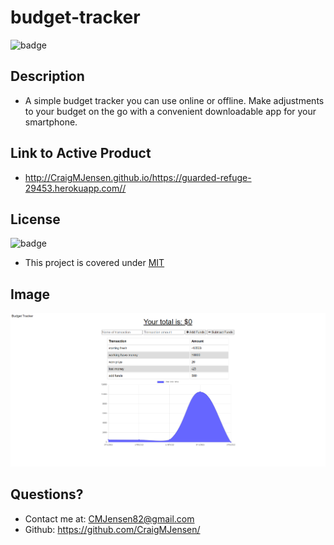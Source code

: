  # budget-tracker
  
  
  ![badge](https://img.shields.io/badge/license-MIT-orange)



## Description 

  * A simple budget tracker you can use online or offline. Make adjustments to your budget on the go with a convenient downloadable app for your smartphone.



## Link to Active Product

  * http://CraigMJensen.github.io/https://guarded-refuge-29453.herokuapp.com//

  
## License

  ![badge](https://img.shields.io/badge/license-MIT-orange)

  * This project is covered under [MIT](https://choosealicense.com/licenses/mit/)

  ## Image
  
  ![budget-tracker-image](public/images/budget-tracker.png)

## Questions?

  * Contact me at: CMJensen82@gmail.com
  * Github: https://github.com/CraigMJensen/
